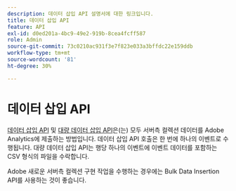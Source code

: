 ```yaml
---
description: 데이터 삽입 API 설명서에 대한 링크입니다.
title: 데이터 삽입 API
feature: API
exl-id: d0ed201a-4bc9-49e2-919b-8cea4fcff587
role: Admin
source-git-commit: 73c0210ac931f3e7f823e033a3bffdc22e159ddb
workflow-type: tm+mt
source-wordcount: '81'
ht-degree: 30%

---
```


# 데이터 삽입 API

[데이터 삽입 API](https://developer.adobe.com/analytics-apis/docs/1.4/guides/data-insertion/) 및 [대량 데이터 삽입 API](https://developer.adobe.com/analytics-apis/docs/2.0/guides/endpoints/bulk-data-insertion/)은(는) 모두 서버측 컬렉션 데이터를 Adobe Analytics에 제출하는 방법입니다. 데이터 삽입 API 호출은 한 번에 하나의 이벤트로 수행됩니다. 대량 데이터 삽입 API는 행당 하나의 이벤트에 이벤트 데이터를 포함하는 CSV 형식의 파일을 수락합니다.

Adobe 새로운 서버측 컬렉션 구현 작업을 수행하는 경우에는 Bulk Data Insertion API를 사용하는 것이 좋습니다.
